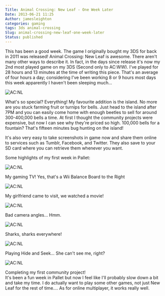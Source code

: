 ```yaml
---
Title: Animal Crossing: New Leaf - One Week Later
Date: 2013-06-21 11:25
Author: jamesleighton
categories: gaming
tags: 3ds animal-crossing
Slug: animal-crossing-new-leaf-one-week-later
Status: published
---
```

This has been a good week. The game I originally bought my 3DS for back in 2011 was released! Animal Crossing: New Leaf is awesome. There aren't many other ways to describe it. In fact, in the days since release it's now my 2nd most played game on my 3DS (Second only to AC:WW). I've played for 28 hours and 13 minutes at the time of writing this piece. That's an average of four hours a day; considering I've been working 8 or 9 hours most days this week apparently I haven't been sleeping much...

![AC:NL](/images/Animal-Crossing-New-Leaf-Logo-Minty-Background.jpg)

What's so special? Everything! My favourite addition is the island. No more are you stuck farming fruit or turnips for bells. Just head to the island after 7PM and you can easily come home with enough beetles to sell for around 300-400,000 bells a time. At first I thought the community projects were expensive, but now I can see why they're priced so high. 100,000 bells for a fountain? That's fifteen minutes bug hunting on the island!

It's also very easy to take screenshots in game now and share them online to services such as Tumblr, Facebook, and Twitter. They also save to your SD card where you can retrieve them whenever you want.

Some highlights of my first week in Pallet:

![AC:NL](/images/HNI_0084.JPG)

My gaming TV! Yes, that's a Wii Balance Board to the Right

![AC:NL](/images/HNI_0093.JPG)

My girlfriend came to visit, we watched a movie!

![AC:NL](/images/HNI_0088.JPG)

Bad camera angles... Hmm.

![AC:NL](/images/HNI_0096.JPG)

Sharks, sharks everywhere!

![AC:NL](/images/HNI_0015.JPG)

Playing Hide and Seek... She can't see me, right?

![AC:NL](/images/HNI_0005.JPG)

Completing my first community project!  
It's been a fun week in Pallet but now I feel like I'll probably slow down a bit and take my time. I do actually want to play some other games, not just New Leaf for the rest of time.... As for online multiplayer, it works really well.
